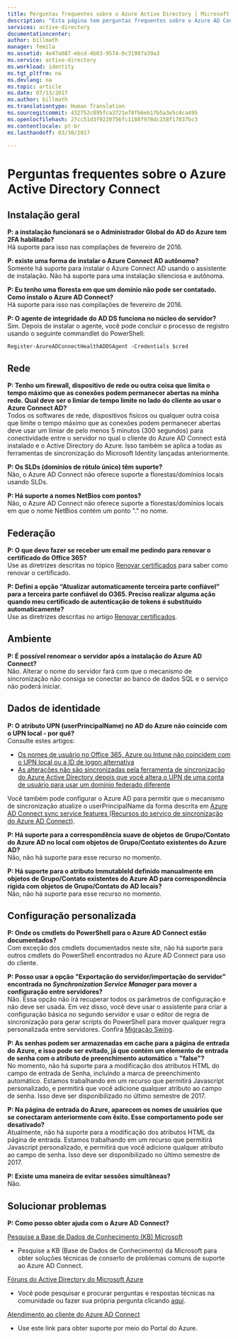 ```yaml
---
title: Perguntas frequentes sobre o Azure Active Directory | Microsoft Docs
description: "Esta página tem perguntas frequentes sobre o Azure AD Connect."
services: active-directory
documentationcenter: 
author: billmath
manager: femila
ms.assetid: 4e47a087-ebcd-4b63-9574-0c31907a39a3
ms.service: active-directory
ms.workload: identity
ms.tgt_pltfrm: na
ms.devlang: na
ms.topic: article
ms.date: 07/13/2017
ms.author: billmath
ms.translationtype: Human Translation
ms.sourcegitcommit: 432752c895fca3721e78fb6eb17b5a3e5c4ca495
ms.openlocfilehash: 27cc51d3f9220756fc1188f978dc158f17037bc3
ms.contentlocale: pt-br
ms.lasthandoff: 03/30/2017

---
```

# <a name="frequently-asked-questions-for-azure-active-directory-connect"></a>Perguntas frequentes sobre o Azure Active Directory Connect

## <a name="general-installation"></a>Instalação geral
**P: a instalação funcionará se o Administrador Global do AD do Azure tem 2FA habilitado?**  
Há suporte para isso nas compilações de fevereiro de 2016.

**P: existe uma forma de instalar o Azure Connect AD autônomo?**  
Somente há suporte para instalar o Azure Connect AD usando o assistente de instalação. Não há suporte para uma instalação silenciosa e autônoma.

**P: Eu tenho uma floresta em que um domínio não pode ser contatado. Como instalo o Azure AD Connect?**  
Há suporte para isso nas compilações de fevereiro de 2016.

**P: O agente de integridade do AD DS funciona no núcleo do servidor?**  
Sim. Depois de instalar o agente, você pode concluir o processo de registro usando o seguinte commandlet do PowerShell: 

`Register-AzureADConnectHealthADDSAgent -Credentials $cred`

## <a name="network"></a>Rede
**P: Tenho um firewall, dispositivo de rede ou outra coisa que limita o tempo máximo que as conexões podem permanecer abertas na minha rede. Qual deve ser o limiar de tempo limite no lado do cliente ao usar o Azure Connect AD?**  
Todos os softwares de rede, dispositivos físicos ou qualquer outra coisa que limite o tempo máximo que as conexões podem permanecer abertas deve usar um limiar de pelo menos 5 minutos (300 segundos) para conectividade entre o servidor no qual o cliente do Azure AD Connect está instalado e o Active Directory do Azure. Isso também se aplica a todas as ferramentas de sincronização do Microsoft Identity lançadas anteriormente.

**P: Os SLDs (domínios de rótulo único) têm suporte?**  
Não, o Azure AD Connect não oferece suporte a florestas/domínios locais usando SLDs.

**P: Há suporte a nomes NetBios com pontos?**  
Não, o Azure AD Connect não oferece suporte a florestas/domínios locais em que o nome NetBios contém um ponto "." no nome.

## <a name="federation"></a>Federação
**P: O que devo fazer se receber um email me pedindo para renovar o certificado do Office 365?**  
Use as diretrizes descritas no tópico [Renovar certificados](active-directory-aadconnect-o365-certs.md) para saber como renovar o certificado.

**P: Defini a opção “Atualizar automaticamente terceira parte confiável” para a terceira parte confiável do O365. Preciso realizar alguma ação quando meu certificado de autenticação de tokens é substituído automaticamente?**  
Use as diretrizes descritas no artigo [Renovar certificados](active-directory-aadconnect-o365-certs.md).

## <a name="environment"></a>Ambiente
**P: É possível renomear o servidor após a instalação do Azure AD Connect?**  
Não. Alterar o nome do servidor fará com que o mecanismo de sincronização não consiga se conectar ao banco de dados SQL e o serviço não poderá iniciar.

## <a name="identity-data"></a>Dados de identidade
**P: O atributo UPN (userPrincipalName) no AD do Azure não coincide com o UPN local - por quê?**  
Consulte estes artigos:

* [Os nomes de usuário no Office 365, Azure ou Intune não coincidem com o UPN local ou a ID de logon alternativa](https://support.microsoft.com/en-us/kb/2523192)
* [As alterações não são sincronizadas pela ferramenta de sincronização do Azure Active Directory depois que você altera o UPN de uma conta de usuário para usar um domínio federado diferente](https://support.microsoft.com/en-us/kb/2669550)

Você também pode configurar o Azure AD para permitir que o mecanismo de sincronização atualize o userPrincipalName da forma descrita em [Azure AD Connect sync service features (Recursos do serviço de sincronização do Azure AD Connect)](active-directory-aadconnectsyncservice-features.md).

**P: Há suporte para a correspondência suave de objetos de Grupo/Contato do Azure AD no local com objetos de Grupo/Contato existentes do Azure AD?**  
Não, não há suporte para esse recurso no momento.

**P: Há suporte para o atributo ImmutableId definido manualmente em objetos de Grupo/Contato existentes do Azure AD para correspondência rígida com objetos de Grupo/Contato do AD locais?**  
Não, não há suporte para esse recurso no momento.



## <a name="custom-configuration"></a>Configuração personalizada
**P: Onde os cmdlets do PowerShell para o Azure AD Connect estão documentados?**  
Com exceção dos cmdlets documentados neste site, não há suporte para outros cmdlets do PowerShell encontrados no Azure AD Connect para uso do cliente.

**P: Posso usar a opção "Exportação do servidor/importação do servidor" encontrada no *Synchronization Service Manager* para mover a configuração entre servidores?**  
Não. Essa opção não irá recuperar todos os parâmetros de configuração e não deve ser usada. Em vez disso, você deve usar o assistente para criar a configuração básica no segundo servidor e usar o editor de regra de sincronização para gerar scripts do PowerShell para mover qualquer regra personalizada entre servidores. Confira [Migração Swing](active-directory-aadconnect-upgrade-previous-version.md#swing-migration).

**P: As senhas podem ser armazenadas em cache para a página de entrada do Azure, e isso pode ser evitado, já que contém um elemento de entrada de senha com o atributo de preenchimento automático = "false"?**</br>
No momento, não há suporte para a modificação dos atributos HTML do campo de entrada de Senha, incluindo a marca de preenchimento automático. Estamos trabalhando em um recurso que permitirá Javascript personalizado, e permitirá que você adicione qualquer atributo ao campo de senha. Isso deve ser disponibilizado no último semestre de 2017.

**P: Na página de entrada do Azure, aparecem os nomes de usuários que se conectaram anteriormente com êxito.  Esse comportamento pode ser desativado?**</br>
Atualmente, não há suporte para a modificação dos atributos HTML da página de entrada. Estamos trabalhando em um recurso que permitirá Javascript personalizado, e permitirá que você adicione qualquer atributo ao campo de senha. Isso deve ser disponibilizado no último semestre de 2017.

**P: Existe uma maneira de evitar sessões simultâneas?**</br>
Não.



## <a name="troubleshooting"></a>Solucionar problemas
**P: Como posso obter ajuda com o Azure AD Connect?**

[Pesquise a Base de Dados de Conhecimento (KB) Microsoft](https://www.microsoft.com/en-us/Search/result.aspx?q=azure%20active%20directory%20connect&form=mssupport)

* Pesquise a KB (Base de Dados de Conhecimento) da Microsoft para obter soluções técnicas de conserto de problemas comuns de suporte ao Azure AD Connect.

[Fóruns do Active Directory do Microsoft Azure](https://social.msdn.microsoft.com/Forums/azure/en-US/home?forum=WindowsAzureAD)

* Você pode pesquisar e procurar perguntas e respostas técnicas na comunidade ou fazer sua própria pergunta clicando [aqui](https://social.msdn.microsoft.com/Forums/azure/en-US/newthread?category=windowsazureplatform&forum=WindowsAzureAD&prof=required).

[Atendimento ao cliente do Azure AD Connect](https://manage.windowsazure.com/?getsupport=true)

* Use este link para obter suporte por meio do Portal do Azure.


